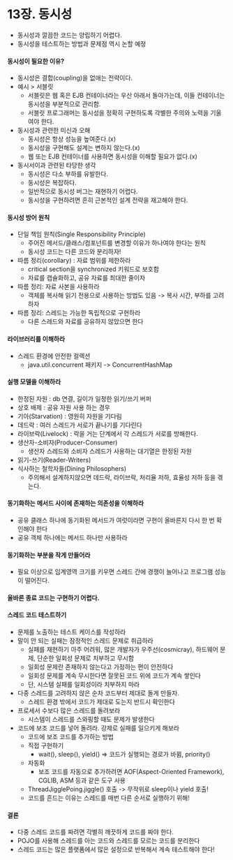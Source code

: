 # 13장. 동시성
- 동시성과 깔끔한 코드는 양립하기 어렵다.
- 동시성을 테스트하는 방법과 문제점 역시 논할 예정
#### 동시성이 필요한 이유?
- 동시성은 결합(coupling)을 없애는 전략이다.
- 예시 > 서블릿
  - 서블릿은 웹 혹은 EJB 컨테이너라는 우산 아래서 돌아가는데, 이들 컨테이너는 동시성을 부분적으로 관리함.
  - 서블릿 프로그래머는 동시성을 정확히 구현하도록 각별한 주의와 노력을 기울여야 한다.
- 동시성과 관련한 미신과 오해
  - 동시성은 항상 성능을 높여준다.(x)
  - 동시성을 구현해도 설계는 변하지 않는다.(x)
  - 웹 또는 EJB 컨테이너를 사용하면 동시성을 이해할 필요가 없다.(x)
- 동시서이과 관련된 타당한 생각
  - 동시성은 다소 부하를 유발한다.
  - 동시성은 복잡하다.
  - 일반적으로 동시성 버그는 재현하기 어렵다.
  - 동시성을 구현하려면 흔히 근본적인 설계 전략을 재고해야 한다.
#### 동시성 방어 원칙
- 단일 책임 원칙(Single Responsibility Principle)
  - 주어진 메서드/클래스/컴포넌트를 변경할 이유가 하나여야 한다는 원칙
  - 동시성 코드는 다른 코드와 분리하자!
- 따름 정리(corollary) : 자료 범위를 제한하라
  - critical section을 synchronized 키워드로 보호함
  - 자료를 캡슐화하고, 공유 자료를 최대한 줄이자
- 따름 정리: 자료 사본을 사용하라
  - 객체를 복사해 읽기 전용으로 사용하는 방법도 있음 -> 복사 시간, 부하를 고려하자
- 따름 정리: 스레드는 가능한 독립적으로 구현하라
  - 다른 스레드와 자료를 공유하지 않았으면 한다
#### 라이브러리를 이해하라
- 스레드 환경에 안전한 컬렉션
  - java.util.concurrent 패키지 -> ConcurrentHashMap
#### 실행 모델을 이해하라
- 한정된 자원 : db 연결, 길이가 일정한 읽기/쓰기 버퍼
- 상호 배제 : 공유 자원 사용 하는 경우
- 기아(Starvation) : 영원히 자원을 기다림
- 데드락 : 여러 스레드가 서로가 끝나기를 기다린다
- 라이브락(Livelock) : 락을 거는 단계에서 각 스레드가 서로를 방해한다.
- 생산자-소비자(Producer-Consumer)
  - 생산자 스레드와 소비자 스레드가 사용하는 대기열은 한정된 자원
- 읽기-쓰기(Reader-Writers)
- 식사하는 철학자들(Dining Philosophers)
  - 주의해서 설계하지않으면 데드락, 라이브락, 처리율 저하, 효율성 저하 등을 겪는다.
#### 동기화하는 메서드 사이에 존재하는 의존성을 이해하라
- 공유 클래스 하나에 동기화된 메서드가 여럿이라면 구현이 올바른지 다시 한 번 확인해야 한다
- 공유 객체 하나에는 메서드 하나만 사용하라
#### 동기화하는 부분을 작게 만들어라
- 필요 이상으로 임계영역 크기를 키우면 스레드 간에 경쟁이 늘어나고 프로그램 성능이 떨어진다.
#### 올바른 종료 코드는 구현하기 어렵다.
#### 스레드 코드 테스트하기
- 문제를 노출하는 테스트 케이스를 작성하라
- 말이 안 되는 실패는 잠정적인 스레드 문제로 취급하라
  - 실패를 재현하기 아주 어려워, 많은 개발자가 우주선(cosmicray), 하드웨어 문제, 단순한 일회성 문제로 치부하고 무시함
  - 일회성 문제란 존재하지 않는다고 가정하는 편이 안전하다
  - 일회성 문제를 계속 무시한다면 잘못된 코드 위에 코드가 계속 쌓인다
  - 단, 시스템 실패를 일회성이라 치부하지 마라
- 다중 스레드를 고려하지 않은 순차 코드부터 제대로 돌게 만들자.
  - 스레드 환경 밖에서 코드가 제대로 도는지 반드시 확인한다
- 프로세서 수보다 많은 스레드를 돌려보라
  - 시스템이 스레드를 스와핑할 때도 문제가 발생한다
- 코드에 보조 코드를 넣어 돌려라. 강제로 실패를 일으키게 해보라
  - 코드에 보조 코드를 추가하는 방법
  - 직접 구현하기
    - wait(), sleep(), yield() => 코드가 실행되는 경로가 바뀜, priority()
  - 자동화
    - 보조 코드를 자동으로 추가하려면 AOF(Aspect-Oriented Framework), CGLIB, ASM 등과 같은 도구 사용
  - ThreadJigglePoing.jiggle() 호출 -> 무작위로 sleep이나 yield 호출!
  - 코드를 흔드는 이유는 스레드를 매번 다른 순서로 실행하기 위해!
#### 결론
- 다중 스레드 코드를 짜려면 각별히 깨끗하게 코드를 짜야 한다.
- POJO를 사용해 스레드를 아는 코드와 스레드를 모르는 코드를 분리한다
- 스레드 코드는 많은 플랫폼에서 많은 설정으로 반복해서 계속 테스트해야 한다!